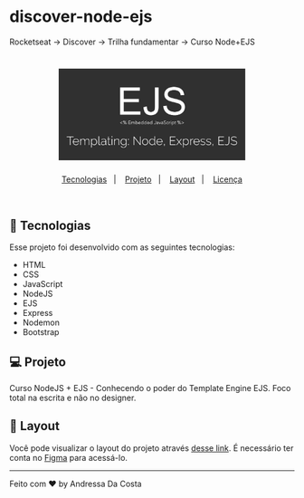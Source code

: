 # discover-node-ejs

Rocketseat -> Discover -> Trilha fundamentar -> Curso Node+EJS

<h1 align="center">
  <img alt="Node+EJS " title="Node+EJS " src="src/image/logo.jpeg"  width="330px" />
</h1>

<p align="center">
  <a href="#-tecnologias">Tecnologias</a>&nbsp;&nbsp;&nbsp;|&nbsp;&nbsp;&nbsp;
  <a href="#-projeto">Projeto</a>&nbsp;&nbsp;&nbsp;|&nbsp;&nbsp;&nbsp;
  <a href="#-layout">Layout</a>&nbsp;&nbsp;&nbsp;|&nbsp;&nbsp;&nbsp;
  <a href="#memo-licença">Licença</a>
</p>

<br>

## 🚀 Tecnologias

Esse projeto foi desenvolvido com as seguintes tecnologias:

- HTML
- CSS
- JavaScript
- NodeJS
- EJS
- Express
- Nodemon
- Bootstrap

## 💻 Projeto

Curso NodeJS + EJS - Conhecendo o poder do Template Engine EJS.
Foco total na escrita e não no designer.

## 🔖 Layout

Você pode visualizar o layout do projeto através [desse link](https://www.figma.com/file/s4fytPFbDiSkv4GPSfKaLE/Jobs-Planning). É necessário ter conta no [Figma](https://figma.com) para acessá-lo.

---

Feito com ♥ by Andressa Da Costa
